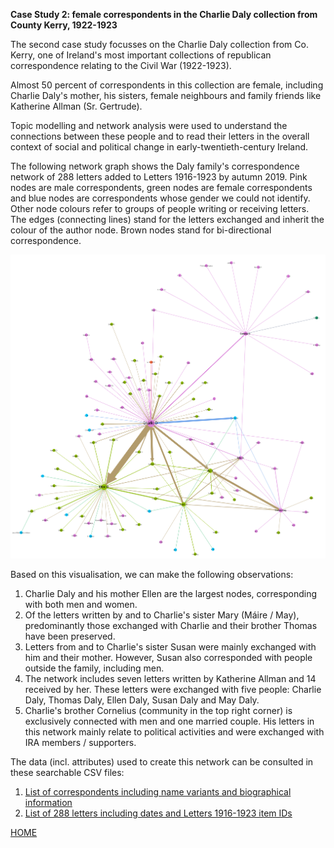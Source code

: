 **Case Study 2: female correspondents in the Charlie Daly collection from County Kerry, 1922-1923**

The second case study focusses on the Charlie Daly collection from Co. Kerry, one of Ireland's most important collections of republican correspondence relating to the Civil War (1922-1923).

Almost 50 percent of correspondents in this collection are female, including Charlie Daly's mother, his sisters, female neighbours and family friends like Katherine Allman (Sr. Gertrude).

Topic modelling and network analysis were used to understand the connections between these people and to read their letters in the overall context of social and political change in early-twentieth-century Ireland.

The following network graph shows the Daly family's correspondence network of 288 letters added to Letters 1916-1923 by autumn 2019. Pink nodes are male correspondents, green nodes are female correspondents and blue nodes are correspondents whose gender we could not identify. Other node colours refer to groups of people writing or receiving letters. The edges (connecting lines) stand for the letters exchanged and inherit the colour of the author node. Brown nodes stand for bi-directional correspondence. 

 <img src="Daly_network_19May2020.png" alt="Daly family correspondence network of 288 letters added to Letters 1916-1923 by autumn 2019" target="_blank"> 

Based on this visualisation, we can make the following observations:

1. Charlie Daly and his mother Ellen are the largest nodes, corresponding with both men and women. 
1. Of the letters written by and to Charlie's sister Mary (Máire / May), predominantly those exchanged with Charlie and their brother Thomas have been preserved.
1. Letters from and to Charlie's sister Susan were mainly exchanged with him and their mother. However, Susan also corresponded with people outside the family, including men.
1. The network includes seven letters written by Katherine Allman and 14 received by her. These letters were exchanged with five people: Charlie Daly, Thomas Daly, Ellen Daly, Susan Daly and May Daly.
1. Charlie's brother Cornelius (community in the top right corner) is exclusively connected with men and one married couple. His letters in this network mainly relate to political activities and were exchanged with IRA members / supporters. 

The data (incl. attributes) used to create this network can be consulted in these searchable CSV files:

1. [List of correspondents including name variants and biographical information](https://github.com/MonikaBarget/FeministDH/blob/master/DalyNetwork_nodes_correspondents.csv)
1. [List of 288 letters including dates and Letters 1916-1923 item IDs](https://github.com/MonikaBarget/FeministDH/blob/master/DalyNetwork_edges_letters.csv)

[HOME](https://monikabarget.github.io/FeministDH/)
